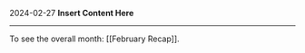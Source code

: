 2024-02-27
__Insert Content Here__
_______________________
To see the overall month: [[February Recap]].